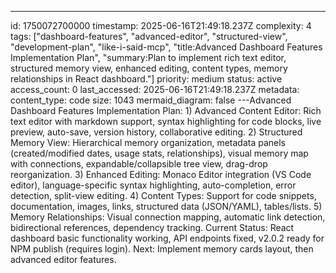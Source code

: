 ---
id: 1750072700000
timestamp: 2025-06-16T21:49:18.237Z
complexity: 4
tags: ["dashboard-features", "advanced-editor", "structured-view", "development-plan", "like-i-said-mcp", "title:Advanced Dashboard Features Implementation Plan", "summary:Plan to implement rich text editor, structured memory view, enhanced editing, content types, memory relationships in React dashboard."]
priority: medium
status: active
access_count: 0
last_accessed: 2025-06-16T21:49:18.237Z
metadata:
  content_type: code
  size: 1043
  mermaid_diagram: false
---Advanced Dashboard Features Implementation Plan: 1) Advanced Content Editor: Rich text editor with markdown support, syntax highlighting for code blocks, live preview, auto-save, version history, collaborative editing. 2) Structured Memory View: Hierarchical memory organization, metadata panels (created/modified dates, usage stats, relationships), visual memory map with connections, expandable/collapsible tree view, drag-drop reorganization. 3) Enhanced Editing: Monaco Editor integration (VS Code editor), language-specific syntax highlighting, auto-completion, error detection, split-view editing. 4) Content Types: Support for code snippets, documentation, images, links, structured data (JSON/YAML), tables/lists. 5) Memory Relationships: Visual connection mapping, automatic link detection, bidirectional references, dependency tracking. Current Status: React dashboard basic functionality working, API endpoints fixed, v2.0.2 ready for NPM publish (requires login). Next: Implement memory cards layout, then advanced editor features.